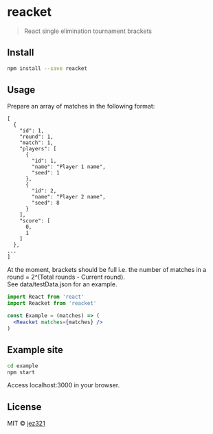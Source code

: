 # reacket

> React single elimination tournament brackets

## Install

```bash
npm install --save reacket
```

## Usage

Prepare an array of matches in the following format:
```
[
  {
    "id": 1,
    "round": 1,
    "match": 1,
    "players": [
      {
        "id": 1,
        "name": "Player 1 name",
        "seed": 1
      },
      {
        "id": 2,
        "name": "Player 2 name",
        "seed": 8
      }
    ],
    "score": [
      0,
      1
    ]
  },
...
]
```
At the moment, brackets should be full i.e. the number of matches in a round = 2^(Total rounds - Current round).  
See data/testData.json for an example.

```jsx
import React from 'react'
import Reacket from 'reacket'

const Example = (matches) => (
  <Reacket matches={matches} />
)
```

## Example site

```bash
cd example
npm start
```
Access localhost:3000 in your browser.

## License

MIT © [jez321](https://github.com/jez321)
